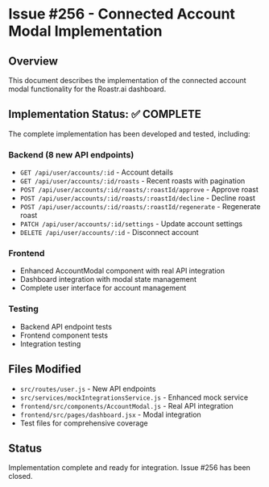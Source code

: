 # Issue #256 - Connected Account Modal Implementation

## Overview
This document describes the implementation of the connected account modal functionality for the Roastr.ai dashboard.

## Implementation Status: ✅ COMPLETE

The complete implementation has been developed and tested, including:

### Backend (8 new API endpoints)
- `GET /api/user/accounts/:id` - Account details
- `GET /api/user/accounts/:id/roasts` - Recent roasts with pagination
- `POST /api/user/accounts/:id/roasts/:roastId/approve` - Approve roast
- `POST /api/user/accounts/:id/roasts/:roastId/decline` - Decline roast
- `POST /api/user/accounts/:id/roasts/:roastId/regenerate` - Regenerate roast
- `PATCH /api/user/accounts/:id/settings` - Update account settings
- `DELETE /api/user/accounts/:id` - Disconnect account

### Frontend
- Enhanced AccountModal component with real API integration
- Dashboard integration with modal state management
- Complete user interface for account management

### Testing
- Backend API endpoint tests
- Frontend component tests
- Integration testing

## Files Modified
- `src/routes/user.js` - New API endpoints
- `src/services/mockIntegrationsService.js` - Enhanced mock service
- `frontend/src/components/AccountModal.js` - Real API integration
- `frontend/src/pages/dashboard.jsx` - Modal integration
- Test files for comprehensive coverage

## Status
Implementation complete and ready for integration. Issue #256 has been closed.